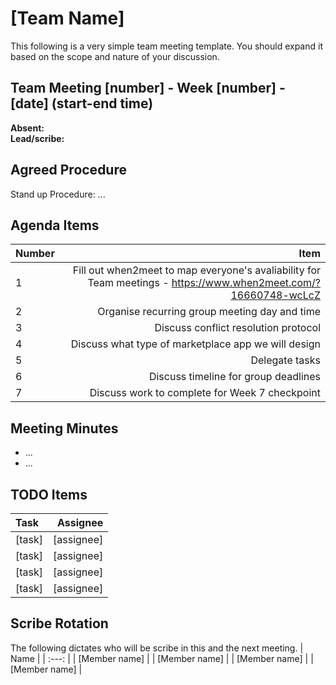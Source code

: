 # [Team Name]
This following is a very simple team meeting template. You should expand it based on the scope and nature of your discussion.

## Team Meeting [number] - Week [number] - [date] (start-end time)
**Absent:**
<br>
**Lead/scribe:**

## Agreed Procedure
Stand up Procedure: ...

## Agenda Items
| Number | Item |
| :--- | ---: |
| 1 | Fill out when2meet to map everyone's avaliability for Team meetings - https://www.when2meet.com/?16660748-wcLcZ |
| 2 | Organise recurring group meeting day and time |
| 3 | Discuss conflict resolution protocol |
| 4 | Discuss what type of marketplace app we will design |
| 5 | Delegate tasks |
| 6 | Discuss timeline for group deadlines |
| 7 | Discuss work to complete for Week 7 checkpoint |

## Meeting Minutes
- ...
- ...

## TODO Items
| Task | Assignee |
| :--- | ---: |
| [task] | [assignee] |
| [task] | [assignee] |
| [task] | [assignee] |
| [task] | [assignee] |

## Scribe Rotation
The following dictates who will be scribe in this and the next meeting.
| Name |
| :---: |
| [Member name] |
| [Member name] |
| [Member name] |
| [Member name] |
